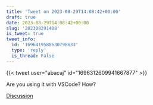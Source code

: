 ```yaml
---
title: 'Tweet on 2023-08-29T14:08:42+00:00'
draft: true
date: 2023-08-29T14:08:42+00:00
slug: '202308291408'
is_tweet: true
tweet_info:
  id: '1696419588630798633'
  type: 'reply'
  is_thread: False
---
```




{{< tweet user="abacaj" id="1696312609941667877" >}}

Are you using it with VSCode? How?

[Discussion](https://x.com/sytelus/status/1696419588630798633)

